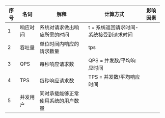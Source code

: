 |序号|名词|解释|计算方式|影响因素|
|---|---|---|---|---|
|1|响应时间|系统对请求做出响应所需的时间|t = 系统返回请求时间-系统接受到请求时间||
|2|吞吐量|单位时间内响应的请求数量|tps|
|3|QPS|每秒响应请求数|QPS = 并发数/平均响应时间|
|4|TPS|每秒响应请求数|TPS = 并发数/平均响应时间|
|5|并发用户|同时承载能够正常使用系统的用户数量||
